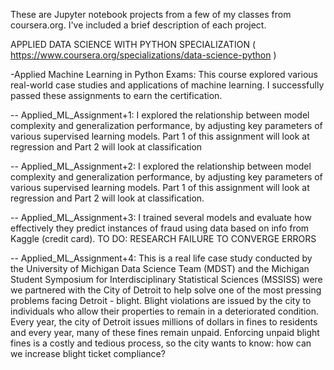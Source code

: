 These are Jupyter notebook projects from a few of my classes from coursera.org. I've included a brief description of each project.

APPLIED DATA SCIENCE WITH PYTHON SPECIALIZATION
( https://www.coursera.org/specializations/data-science-python )


-Applied Machine Learning in Python Exams: This course explored various real-world case studies and applications of machine learning. I successfully passed these assignments to earn the certification.

-- Applied_ML_Assignment+1: I explored the relationship between model complexity and generalization performance, by adjusting key parameters of various supervised learning models. Part 1 of this assignment will look at 	regression and Part 2 will look at classification

-- Applied_ML_Assignment+2: I explored the relationship between model complexity and generalization performance, by adjusting key parameters of various supervised learning models. Part 1 of this assignment will look at regression and Part 2 will look at classification.

-- Applied_ML_Assignment+3: I trained several models and evaluate how effectively they predict instances of fraud using data based on info from Kaggle (credit card). TO DO: RESEARCH FAILURE TO CONVERGE ERRORS

-- Applied_ML_Assignment+4: This is a real life case study conducted by the University of Michigan Data Science Team (MDST) and the Michigan Student Symposium for Interdisciplinary Statistical Sciences (MSSISS) were we partnered with the City of Detroit to help solve one of the most pressing problems facing Detroit - blight. Blight violations are issued by the city to individuals who allow their properties to remain in a deteriorated condition. Every year, the city of Detroit issues millions of dollars in fines to residents and every year, many of these fines remain unpaid. Enforcing unpaid blight fines is a costly and tedious process, so the city wants to know: how can we increase blight ticket compliance?
 
 
